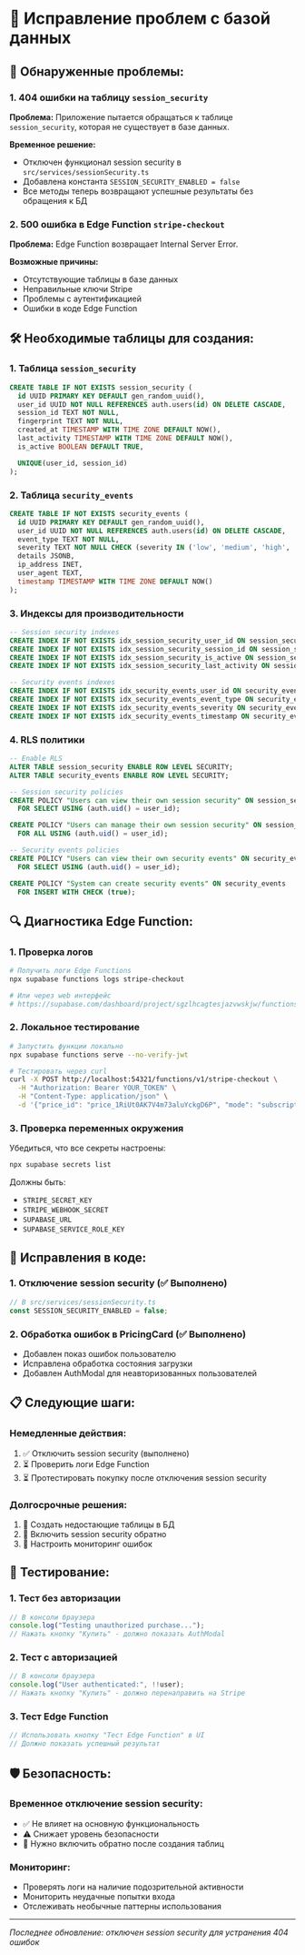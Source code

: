 # 🔧 Исправление проблем с базой данных

## 🚨 **Обнаруженные проблемы:**

### 1. **404 ошибки на таблицу `session_security`**

**Проблема:** Приложение пытается обращаться к таблице `session_security`, которая не существует в базе данных.

**Временное решение:**

- Отключен функционал session security в `src/services/sessionSecurity.ts`
- Добавлена константа `SESSION_SECURITY_ENABLED = false`
- Все методы теперь возвращают успешные результаты без обращения к БД

### 2. **500 ошибка в Edge Function `stripe-checkout`**

**Проблема:** Edge Function возвращает Internal Server Error.

**Возможные причины:**

- Отсутствующие таблицы в базе данных
- Неправильные ключи Stripe
- Проблемы с аутентификацией
- Ошибки в коде Edge Function

## 🛠️ **Необходимые таблицы для создания:**

### **1. Таблица `session_security`**

```sql
CREATE TABLE IF NOT EXISTS session_security (
  id UUID PRIMARY KEY DEFAULT gen_random_uuid(),
  user_id UUID NOT NULL REFERENCES auth.users(id) ON DELETE CASCADE,
  session_id TEXT NOT NULL,
  fingerprint TEXT NOT NULL,
  created_at TIMESTAMP WITH TIME ZONE DEFAULT NOW(),
  last_activity TIMESTAMP WITH TIME ZONE DEFAULT NOW(),
  is_active BOOLEAN DEFAULT TRUE,

  UNIQUE(user_id, session_id)
);
```

### **2. Таблица `security_events`**

```sql
CREATE TABLE IF NOT EXISTS security_events (
  id UUID PRIMARY KEY DEFAULT gen_random_uuid(),
  user_id UUID NOT NULL REFERENCES auth.users(id) ON DELETE CASCADE,
  event_type TEXT NOT NULL,
  severity TEXT NOT NULL CHECK (severity IN ('low', 'medium', 'high', 'critical')),
  details JSONB,
  ip_address INET,
  user_agent TEXT,
  timestamp TIMESTAMP WITH TIME ZONE DEFAULT NOW()
);
```

### **3. Индексы для производительности**

```sql
-- Session security indexes
CREATE INDEX IF NOT EXISTS idx_session_security_user_id ON session_security(user_id);
CREATE INDEX IF NOT EXISTS idx_session_security_session_id ON session_security(session_id);
CREATE INDEX IF NOT EXISTS idx_session_security_is_active ON session_security(is_active);
CREATE INDEX IF NOT EXISTS idx_session_security_last_activity ON session_security(last_activity);

-- Security events indexes
CREATE INDEX IF NOT EXISTS idx_security_events_user_id ON security_events(user_id);
CREATE INDEX IF NOT EXISTS idx_security_events_event_type ON security_events(event_type);
CREATE INDEX IF NOT EXISTS idx_security_events_severity ON security_events(severity);
CREATE INDEX IF NOT EXISTS idx_security_events_timestamp ON security_events(timestamp);
```

### **4. RLS политики**

```sql
-- Enable RLS
ALTER TABLE session_security ENABLE ROW LEVEL SECURITY;
ALTER TABLE security_events ENABLE ROW LEVEL SECURITY;

-- Session security policies
CREATE POLICY "Users can view their own session security" ON session_security
  FOR SELECT USING (auth.uid() = user_id);

CREATE POLICY "Users can manage their own session security" ON session_security
  FOR ALL USING (auth.uid() = user_id);

-- Security events policies
CREATE POLICY "Users can view their own security events" ON security_events
  FOR SELECT USING (auth.uid() = user_id);

CREATE POLICY "System can create security events" ON security_events
  FOR INSERT WITH CHECK (true);
```

## 🔍 **Диагностика Edge Function:**

### **1. Проверка логов**

```bash
# Получить логи Edge Functions
npx supabase functions logs stripe-checkout

# Или через web интерфейс
# https://supabase.com/dashboard/project/sgzlhcagtesjazvwskjw/functions
```

### **2. Локальное тестирование**

```bash
# Запустить функции локально
npx supabase functions serve --no-verify-jwt

# Тестировать через curl
curl -X POST http://localhost:54321/functions/v1/stripe-checkout \
  -H "Authorization: Bearer YOUR_TOKEN" \
  -H "Content-Type: application/json" \
  -d '{"price_id": "price_1RiUt0AK7V4m73aluYckgD6P", "mode": "subscription"}'
```

### **3. Проверка переменных окружения**

Убедиться, что все секреты настроены:

```bash
npx supabase secrets list
```

Должны быть:

- `STRIPE_SECRET_KEY`
- `STRIPE_WEBHOOK_SECRET`
- `SUPABASE_URL`
- `SUPABASE_SERVICE_ROLE_KEY`

## 🚀 **Исправления в коде:**

### **1. Отключение session security (✅ Выполнено)**

```typescript
// В src/services/sessionSecurity.ts
const SESSION_SECURITY_ENABLED = false;
```

### **2. Обработка ошибок в PricingCard (✅ Выполнено)**

- Добавлен показ ошибок пользователю
- Исправлена обработка состояния загрузки
- Добавлен AuthModal для неавторизованных пользователей

## 📋 **Следующие шаги:**

### **Немедленные действия:**

1. ✅ Отключить session security (выполнено)
2. ⏳ Проверить логи Edge Function
3. ⏳ Протестировать покупку после отключения session security

### **Долгосрочные решения:**

1. 🔄 Создать недостающие таблицы в БД
2. 🔄 Включить session security обратно
3. 🔄 Настроить мониторинг ошибок

## 🧪 **Тестирование:**

### **1. Тест без авторизации**

```javascript
// В консоли браузера
console.log("Testing unauthorized purchase...");
// Нажать кнопку "Купить" - должно показать AuthModal
```

### **2. Тест с авторизацией**

```javascript
// В консоли браузера
console.log("User authenticated:", !!user);
// Нажать кнопку "Купить" - должно перенаправить на Stripe
```

### **3. Тест Edge Function**

```javascript
// Использовать кнопку "Тест Edge Function" в UI
// Должно показать успешный результат
```

## 🛡️ **Безопасность:**

### **Временное отключение session security:**

- ✅ Не влияет на основную функциональность
- ⚠️ Снижает уровень безопасности
- 🔄 Нужно включить обратно после создания таблиц

### **Мониторинг:**

- Проверять логи на наличие подозрительной активности
- Мониторить неудачные попытки входа
- Отслеживать необычные паттерны использования

---

_Последнее обновление: отключен session security для устранения 404 ошибок_
